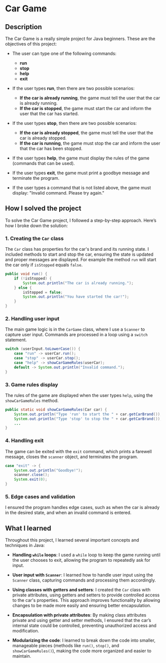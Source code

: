 # Car Game

## Description

The Car Game is a really simple project for Java beginners. 
These are the objectives of this project:

- The user can type one of the following commands:
    - **run**
    - **stop**
    - **help**
    - **exit**

- If the user types **run**, then there are two possible scenarios:
    - **If the car is already running**, the game must tell the user that the car is already running.
    - **If the car is stopped**, the game must start the car and inform the user that the car has started.

- If the user types **stop**, then there are two possible scenarios:
    - **If the car is already stopped**, the game must tell the user that the car is already stopped.
    - **If the car is running**, the game must stop the car and inform the user that the car has been stopped.

- If the user types **help**, the game must display the rules of the game (commands that can be used).

- If the user types **exit**, the game must print a goodbye message and terminate the program.

- If the user types a command that is not listed above, 
the game must display: "Invalid command. Please try again."

## How I solved the project

To solve the Car Game project, I followed a step-by-step approach. Here’s how I broke down the solution:

### 1. **Creating the `Car` class**  
The `Car` class has properties for the car's brand and its running state. I included methods to start and stop the car, ensuring the state is updated and proper messages are displayed.
For example the method `run` will start the car only if `isStopped` equals `false`.

```java
public void run() {
    if (!isStopped) {
        System.out.println("The car is already running.");
    } else {
        isStopped = false;
        System.out.println("You have started the car!");
    }
}
```

### 2. **Handling user input**  
The main game logic is in the `CarGame` class, where I use a `Scanner` to capture user input. Commands are processed in a loop using a `switch` statement.

```java
switch (userInput.toLowerCase()) {
    case "run" -> userCar.run();
    case "stop" -> userCar.stop();
    case "help" -> showCarGameRules(userCar);
    default -> System.out.println("Invalid command.");
}
```

### 3. **Game rules display**  
The rules of the game are displayed when the user types `help`, using the `showCarGameRules` method.

```java
public static void showCarGameRules(Car car) {
    System.out.println("Type 'run' to start the " + car.getCarBrand());
    System.out.println("Type 'stop' to stop the " + car.getCarBrand());
    ...
}
```

### 4. **Handling exit**  
The game can be exited with the `exit` command, which prints a farewell message, closes the `scanner` object, and terminates the program.

```java
case "exit" -> {
    System.out.println("Goodbye!");
    scanner.close();
    System.exit(0);
}
```

### 5. **Edge cases and validation**  
I ensured the program handles edge cases, such as when the car is already in the desired state, and when an invalid command is entered.


## What I learned

Throughout this project, I learned several important concepts and techniques in Java:

- **Handling `while` loops**: I used a `while` loop to keep the game running until the user chooses to exit, allowing the program to repeatedly ask for input.
  
- **User input with `Scanner`**: I learned how to handle user input using the `Scanner` class, capturing commands and processing them accordingly.

- **Using classes with getters and setters**: I created the `Car` class with private attributes, using getters and setters to provide controlled access to the car's properties. This approach improves functionality by allowing changes to be made more easily and ensuring better encapsulation.

- **Encapsulation with private attributes**: By making class attributes private and using getter and setter methods, I ensured that the car’s internal state could be controlled, preventing unauthorized access and modification.

- **Modularizing the code**: I learned to break down the code into smaller, manageable pieces (methods like `run()`, `stop()`, and `showCarGameRules()`), making the code more organized and easier to maintain.



